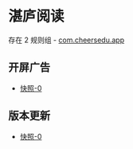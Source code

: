 # 湛庐阅读

存在 2 规则组 - [com.cheersedu.app](/src/apps/com.cheersedu.app.ts)

## 开屏广告

- [快照-0](https://i.gkd.li/import/13315696)

## 版本更新

- [快照-0](https://i.gkd.li/import/13315712)
